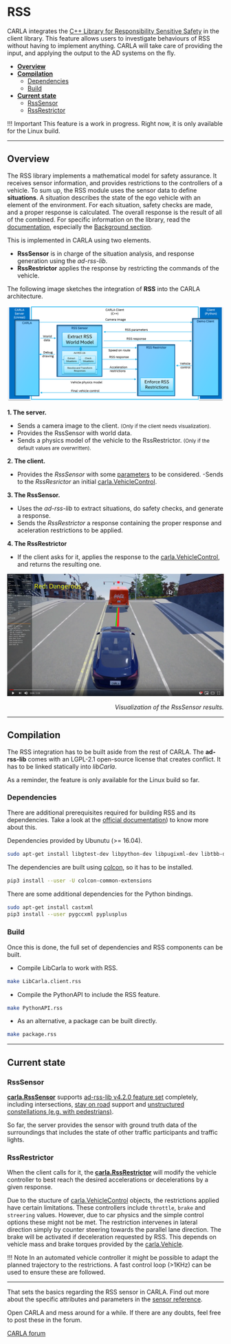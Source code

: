 # RSS

CARLA integrates the [C++ Library for Responsibility Sensitive Safety](https://github.com/intel/ad-rss-lib) in the client library. This feature allows users to investigate behaviours of RSS without having to implement anything. CARLA will take care of providing the input, and applying the output to the AD systems on the fly.

*   [__Overview__](#overview)
*   [__Compilation__](#compilation)
	*   [Dependencies](#dependencies)
	*   [Build](#build)
*	[__Current state__](#current-state)
	*   [RssSensor](#rsssensor)
	*   [RssRestrictor](#rssrestrictor)

!!! Important
    This feature is a work in progress. Right now, it is only available for the Linux build.

---
## Overview

The RSS library implements a mathematical model for safety assurance. It receives sensor information, and provides restrictions to the controllers of a vehicle. To sum up, the RSS module uses the sensor data to define __situations__. A situation describes the state of the ego vehicle with an element of the environment. For each situation, safety checks are made, and a proper response is calculated. The overall response is the result of all of the combined. For specific information on the library, read the [documentation](https://intel.github.io/ad-rss-lib/), especially the [Background section](https://intel.github.io/ad-rss-lib/ad_rss/Overview/).

This is implemented in CARLA using two elements.

*	__RssSensor__ is in charge of the situation analysis, and response generation using the *ad-rss-lib*.
*	__RssRestrictor__ applies the response by restricting the commands of the vehicle.

The following image sketches the integration of __RSS__ into the CARLA architecture.

![Interate RSS into CARLA](img/rss_carla_integration_architecture.png)

__1. The server.__

- Sends a camera image to the client. <small>(Only if the client needs visualization).</small>
- Provides the RssSensor with world data.
- Sends a physics model of the vehicle to the RssRestrictor. <small>(Only if the default values are overwritten).</small>

__2. The client.__

- Provides the *RssSensor* with some [parameters](https://intel.github.io/ad-rss-lib/ad_rss/Appendix-ParameterDiscussion/) to be considered.
-Sends to the *RssResrictor* an initial [carla.VehicleControl](python_api.md#carla.VehicleControl).

__3. The RssSensor.__

- Uses the *ad-rss-lib* to extract situations, do safety checks, and generate a response.
- Sends the *RssRestrictor* a response containing the proper response and aceleration restrictions to be applied.

__4. The RssRestrictor__

- If the client asks for it, applies the response to the [carla.VehicleControl](python_api.md#carla.VehicleControl), and returns the resulting one.

[![RSS sensor in CARLA](img/rss_carla_integration.png)](https://www.youtube.com/watch?v=UxKPXPT2T8Q)
<div style="text-align: right"><i>Visualization of the RssSensor results.</i></div>

---
## Compilation

The RSS integration has to be built aside from the rest of CARLA. The __ad-rss-lib__ comes with an LGPL-2.1 open-source license that creates conflict. It has to be linked statically into *libCarla*.

As a reminder, the feature is only available for the Linux build so far.

### Dependencies

There are additional prerequisites required for building RSS and its dependencies. Take a look at the [official documentation](https://intel.github.io/ad-rss-lib/BUILDING)) to know more about this.

Dependencies provided by Ubunutu (>= 16.04).
```sh
sudo apt-get install libgtest-dev libpython-dev libpugixml-dev libtbb-dev
```

The dependencies are built using [colcon](https://colcon.readthedocs.io/en/released/user/installation.html), so it has to be installed.
```sh
pip3 install --user -U colcon-common-extensions
```

There are some additional dependencies for the Python bindings.
```sh
sudo apt-get install castxml
pip3 install --user pygccxml pyplusplus
```

### Build

Once this is done, the full set of dependencies and RSS components can be built.

*	Compile LibCarla to work with RSS.

```sh
make LibCarla.client.rss
```

*	Compile the PythonAPI to include the RSS feature.

```sh
make PythonAPI.rss
```

*	As an alternative, a package can be built directly.
```sh
make package.rss
```

---
## Current state

### RssSensor

[__carla.RssSensor__](python_api.md#carla.RssSensor) supports [ad-rss-lib v4.2.0 feature set](https://intel.github.io/ad-rss-lib/RELEASE_NOTES_AND_DISCLAIMERS) completely, including intersections, [stay on road](https://intel.github.io/ad-rss-lib/ad_rss_map_integration/HandleRoadBoundaries/) support and [unstructured constellations (e.g. with pedestrians)](https://intel.github.io/ad-rss-lib/ad_rss/UnstructuredConstellations/).

So far, the server provides the sensor with ground truth data of the surroundings that includes the state of other traffic participants and traffic lights.

### RssRestrictor

When the client calls for it, the [__carla.RssRestrictor__](python_api.md#carla.RssRestrictor) will modify the vehicle controller to best reach the desired accelerations or decelerations by a given response.

Due to the stucture of [carla.VehicleControl](python_api.md#carla.VehicleControl) objects, the restrictions applied have certain limitations. These controllers include `throttle`, `brake` and `streering` values. However, due to car physics and the simple control options these might not be met. The restriction intervenes in lateral direction simply by counter steering towards the parallel lane direction. The brake will be activated if deceleration requested by RSS. This depends on vehicle mass and brake torques provided by the [carla.Vehicle](python_api.md#carla.Vehicle).

!!! Note
    In an automated vehicle controller it might be possible to adapt the planned trajectory to the restrictions. A fast control loop (>1KHz) can be used to ensure these are followed.

---

That sets the basics regarding the RSS sensor in CARLA. Find out more about the specific attributes and parameters in the [sensor reference](ref_sensors.md#rss-sensor).

Open CARLA and mess around for a while. If there are any doubts, feel free to post these in the forum.

<div class="build-buttons">
<p>
<a href="https://github.com/carla-simulator/carla/discussions/" target="_blank" class="btn btn-neutral" title="Go to the CARLA forum">
CARLA forum</a>
</p>
</div>
